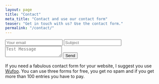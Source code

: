 ```yaml
---
layout: page
title: "Contact"
meta_title: "Contact and use our contact form"
teaser: "Get in touch with us? Use the contact form."
permalink: "/contact/"
---
```

<form action="https://getsimpleform.com/messages?form_api_token=0959a452d5790209240cbb0de1928617" method="post">
  <!-- the redirect_to is optional, the form will redirect to the referrer on submission -->
  <input type='hidden' name='redirect_to' value='<the complete return url e.g. http://fooey.com/thank-you.html>' />
  <!-- all your input fields here.... -->
  <input type="email" name="email" placeholder="Your email" >
  <input type='text' name='subject' placeholder="Subject" />
  <textarea name="message" placeholder="Test Message"></textarea>
  <input type='submit' value='Send' />
</form>

If you need a fabulous contact form for your website, I suggest you use [Wufoo][1]. You can use three forms for free, you get no spam and if you get more than 100 entries you have to pay.


 [1]: http://www.wufoo.com/
